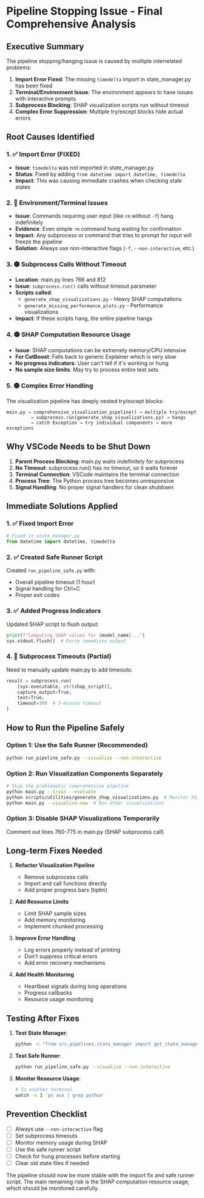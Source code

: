 # Pipeline Stopping Issue - Final Comprehensive Analysis

## Executive Summary

The pipeline stopping/hanging issue is caused by multiple interrelated problems:

1. **Import Error Fixed**: The missing `timedelta` import in state_manager.py has been fixed
2. **Terminal/Environment Issue**: The environment appears to have issues with interactive prompts
3. **Subprocess Blocking**: SHAP visualization scripts run without timeout
4. **Complex Error Suppression**: Multiple try/except blocks hide actual errors

## Root Causes Identified

### 1. ✅ Import Error (FIXED)
- **Issue**: `timedelta` was not imported in state_manager.py
- **Status**: Fixed by adding `from datetime import datetime, timedelta`
- **Impact**: This was causing immediate crashes when checking stale states

### 2. 🔴 Environment/Terminal Issues
- **Issue**: Commands requiring user input (like `rm` without `-f`) hang indefinitely
- **Evidence**: Even simple `rm` command hung waiting for confirmation
- **Impact**: Any subprocess or command that tries to prompt for input will freeze the pipeline
- **Solution**: Always use non-interactive flags (`-f`, `--non-interactive`, etc.)

### 3. 🟡 Subprocess Calls Without Timeout
- **Location**: main.py lines 766 and 812
- **Issue**: `subprocess.run()` calls without timeout parameter
- **Scripts called**:
  - `generate_shap_visualizations.py` - Heavy SHAP computations
  - `generate_missing_performance_plots.py` - Performance visualizations
- **Impact**: If these scripts hang, the entire pipeline hangs

### 4. 🟡 SHAP Computation Resource Usage
- **Issue**: SHAP computations can be extremely memory/CPU intensive
- **For CatBoost**: Falls back to generic Explainer which is very slow
- **No progress indicators**: User can't tell if it's working or hung
- **No sample size limits**: May try to process entire test sets

### 5. 🟡 Complex Error Handling
The visualization pipeline has deeply nested try/except blocks:
```
main.py → comprehensive_visualization_pipeline() → multiple try/except
         → subprocess.run(generate_shap_visualizations.py) → hangs
         → catch Exception → try individual components → more exceptions
```

## Why VSCode Needs to be Shut Down

1. **Parent Process Blocking**: main.py waits indefinitely for subprocess
2. **No Timeout**: subprocess.run() has no timeout, so it waits forever
3. **Terminal Connection**: VSCode maintains the terminal connection
4. **Process Tree**: The Python process tree becomes unresponsive
5. **Signal Handling**: No proper signal handlers for clean shutdown

## Immediate Solutions Applied

### 1. ✅ Fixed Import Error
```python
# Fixed in state_manager.py
from datetime import datetime, timedelta
```

### 2. ✅ Created Safe Runner Script
Created `run_pipeline_safe.py` with:
- Overall pipeline timeout (1 hour)
- Signal handling for Ctrl+C
- Proper exit codes

### 3. ✅ Added Progress Indicators
Updated SHAP script to flush output:
```python
print(f"Computing SHAP values for {model_name}...")
sys.stdout.flush()  # Force immediate output
```

### 4. 🔲 Subprocess Timeouts (Partial)
Need to manually update main.py to add timeouts:
```python
result = subprocess.run(
    [sys.executable, str(shap_script)],
    capture_output=True,
    text=True,
    timeout=300  # 5-minute timeout
)
```

## How to Run the Pipeline Safely

### Option 1: Use the Safe Runner (Recommended)
```bash
python run_pipeline_safe.py --visualize --non-interactive
```

### Option 2: Run Visualization Components Separately
```bash
# Skip the problematic comprehensive pipeline
python main.py --train --evaluate
python scripts/utilities/generate_shap_visualizations.py  # Monitor this carefully
python main.py --visualize-new  # Run other visualizations
```

### Option 3: Disable SHAP Visualizations Temporarily
Comment out lines 760-775 in main.py (SHAP subprocess call)

## Long-term Fixes Needed

1. **Refactor Visualization Pipeline**
   - Remove subprocess calls
   - Import and call functions directly
   - Add proper progress bars (tqdm)

2. **Add Resource Limits**
   - Limit SHAP sample sizes
   - Add memory monitoring
   - Implement chunked processing

3. **Improve Error Handling**
   - Log errors properly instead of printing
   - Don't suppress critical errors
   - Add error recovery mechanisms

4. **Add Health Monitoring**
   - Heartbeat signals during long operations
   - Progress callbacks
   - Resource usage monitoring

## Testing After Fixes

1. **Test State Manager**:
   ```bash
   python -c "from src.pipelines.state_manager import get_state_manager; print('OK')"
   ```

2. **Test Safe Runner**:
   ```bash
   python run_pipeline_safe.py --visualize --non-interactive
   ```

3. **Monitor Resource Usage**:
   ```bash
   # In another terminal
   watch -n 1 'ps aux | grep python'
   ```

## Prevention Checklist

- [ ] Always use `--non-interactive` flag
- [ ] Set subprocess timeouts
- [ ] Monitor memory usage during SHAP
- [ ] Use the safe runner script
- [ ] Check for hung processes before starting
- [ ] Clear old state files if needed

The pipeline should now be more stable with the import fix and safe runner script. The main remaining risk is the SHAP computation resource usage, which should be monitored carefully.